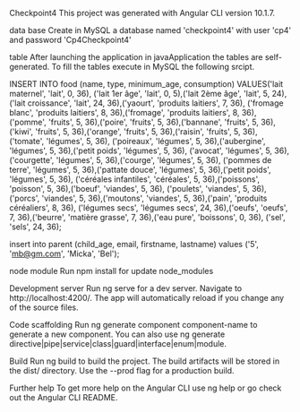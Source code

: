 Checkpoint4
This project was generated with Angular CLI version 10.1.7.

data base
Create in MySQL a database named 'checkpoint4' with user 'cp4' and password 'Cp4Checkpoint4'

table
After launching the application in javaApplication the tables are self-generated. To fill the tables execute in MySQL the following srcipt.

INSERT INTO food (name, type, minimum_age, consumption) VALUES('lait maternel', 'lait', 0, 36), ('lait 1er âge', 'lait', 0, 5),('lait 2ème âge', 'lait', 5, 24), ('lait croissance', 'lait', 24, 36),('yaourt', 'produits laitiers', 7, 36), ('fromage blanc', 'produits laitiers', 8, 36),('fromage', 'produits laitiers', 8, 36), ('pomme', 'fruits', 5, 36),('poire', 'fruits', 5, 36),('bannane', 'fruits', 5, 36), ('kiwi', 'fruits', 5, 36),('orange', 'fruits', 5, 36),('raisin', 'fruits', 5, 36),('tomate', 'légumes', 5, 36), ('poireaux', 'légumes', 5, 36),('aubergine', 'légumes', 5, 36),('petit poids', 'légumes', 5, 36), ('avocat', 'légumes', 5, 36),('courgette', 'légumes', 5, 36),('courge', 'légumes', 5, 36), ('pommes de terre', 'légumes', 5, 36),('pattate douce', 'légumes', 5, 36),('petit poids', 'légumes', 5, 36), ('céréales infantiles', 'céréales', 5, 36),('poissons', 'poisson', 5, 36),('boeuf', 'viandes', 5, 36), ('poulets', 'viandes', 5, 36),('porcs', 'viandes', 5, 36),('moutons', 'viandes', 5, 36),('pain', 'produits céréaliers', 8, 36), ('légumes secs', 'légumes secs', 24, 36),('oeufs', 'oeufs', 7, 36),('beurre', 'matière grasse', 7, 36),('eau pure', 'boissons', 0, 36), ('sel', 'sels', 24, 36);

insert into parent (child_age, email, firstname, lastname) values ('5', 'mb@gm.com', 'Micka', 'Bel');

node module
Run npm install for update node_modules

Development server
Run ng serve for a dev server. Navigate to http://localhost:4200/. The app will automatically reload if you change any of the source files.

Code scaffolding
Run ng generate component component-name to generate a new component. You can also use ng generate directive|pipe|service|class|guard|interface|enum|module.

Build
Run ng build to build the project. The build artifacts will be stored in the dist/ directory. Use the --prod flag for a production build.

Further help
To get more help on the Angular CLI use ng help or go check out the Angular CLI README.
